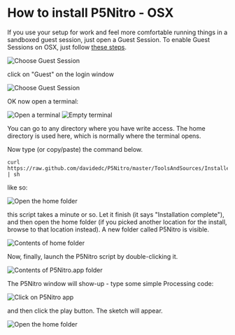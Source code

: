 How to install P5Nitro - OSX
======================


If you use your setup for work and feel more comfortable running things in a sandboxed guest session, just open a Guest Session. To enable Guest Sessions on OSX, just follow [these steps](http://docs.info.apple.com/article.html?path=Mac/10.5/en/15600.html).

![Choose Guest Session](https://github.com/davidedc/P5Nitro/raw/master/Docs/Screenshots%20of%20osx%20installation/Capture.PNG)

click on "Guest" on the login window

![Choose Guest Session](https://github.com/davidedc/P5Nitro/raw/master/Docs/Screenshots%20of%20osx%20installation/Capture2.PNG)

OK now open a terminal:

![Open a terminal](https://github.com/davidedc/P5Nitro/raw/master/Docs/Screenshots%20of%20osx%20installation/Capture3.PNG)
![Empty terminal](https://github.com/davidedc/P5Nitro/raw/master/Docs/Screenshots%20of%20osx%20installation/Capture4.PNG)

You can go to any directory where you have write access. The home directory is used here, which is normally where the terminal opens.

Now type (or copy/paste) the command below.

	curl https://raw.github.com/davidedc/P5Nitro/master/ToolsAndSources/Installer/P5NitroInstallerSnowLeopard.sh | sh

like so:

![Open the home folder](https://github.com/davidedc/P5Nitro/raw/master/Docs/Screenshots%20of%20osx%20installation/Capture5.PNG)

this script takes a minute or so. Let it finish (it says "Installation complete"), and then open the home folder (if you picked another location for the install, browse to that location instead). A new folder called P5Nitro is visible.

![Contents of home folder](https://github.com/davidedc/P5Nitro/raw/master/Docs/Screenshots%20of%20osx%20installation/Capture6.PNG)

Now, finally, launch the P5Nitro script by double-clicking it.

![Contents of P5Nitro.app folder](https://github.com/davidedc/P5Nitro/raw/master/Docs/Screenshots%20of%20osx%20installation/Capture7.PNG)

The P5Nitro window will show-up - type some simple Processing code:

![Click on P5Nitro app](https://github.com/davidedc/P5Nitro/raw/master/Docs/Screenshots%20of%20osx%20installation/Capture8.PNG)

and then click the play button. The sketch will appear.

![Open the home folder](https://github.com/davidedc/P5Nitro/raw/master/Docs/Screenshots%20of%20osx%20installation/Capture9.PNG)
	

